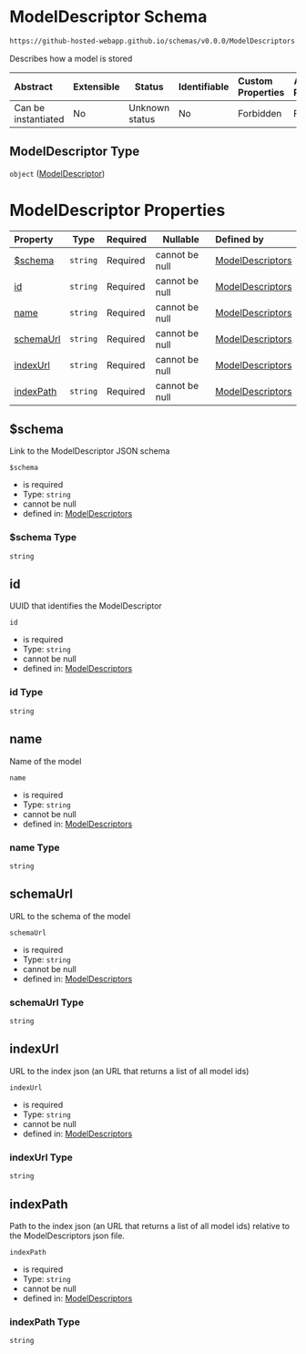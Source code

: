 # ModelDescriptor Schema

```txt
https://github-hosted-webapp.github.io/schemas/v0.0.0/ModelDescriptors.schema.json#/definitions/ModelDescriptor
```

Describes how a model is stored

| Abstract | Extensible | Status | Identifiable | Custom Properties | Additional Properties | Access Restrictions | Defined In |
| :-- | --- | --- | --- | :-- | --- | --- | --- |
| Can be instantiated | No | Unknown status | No | Forbidden | Forbidden | none | [ModelDescriptors.schema.json\*](../ModelDescriptors.schema.json "open original schema") |

## ModelDescriptor Type

`object` ([ModelDescriptor](modeldescriptors-definitions-modeldescriptor.md))

# ModelDescriptor Properties

| Property | Type | Required | Nullable | Defined by |
| :-- | --- | --- | --- | :-- |
| [\$schema](#$schema) | `string` | Required | cannot be null | [ModelDescriptors](modeldescriptors-definitions-modeldescriptor-properties-schema.md "https://github-hosted-webapp.github.io/schemas/v0.0.0/ModelDescriptors.schema.json#/definitions/ModelDescriptor/properties/$schema") |
| [id](#id) | `string` | Required | cannot be null | [ModelDescriptors](modeldescriptors-definitions-modeldescriptor-properties-id.md "https://github-hosted-webapp.github.io/schemas/v0.0.0/ModelDescriptors.schema.json#/definitions/ModelDescriptor/properties/id") |
| [name](#name) | `string` | Required | cannot be null | [ModelDescriptors](modeldescriptors-definitions-modeldescriptor-properties-name.md "https://github-hosted-webapp.github.io/schemas/v0.0.0/ModelDescriptors.schema.json#/definitions/ModelDescriptor/properties/name") |
| [schemaUrl](#schemaUrl) | `string` | Required | cannot be null | [ModelDescriptors](modeldescriptors-definitions-modeldescriptor-properties-schemaurl.md "https://github-hosted-webapp.github.io/schemas/v0.0.0/ModelDescriptors.schema.json#/definitions/ModelDescriptor/properties/schemaUrl") |
| [indexUrl](#indexUrl) | `string` | Required | cannot be null | [ModelDescriptors](modeldescriptors-definitions-modeldescriptor-properties-indexurl.md "https://github-hosted-webapp.github.io/schemas/v0.0.0/ModelDescriptors.schema.json#/definitions/ModelDescriptor/properties/indexUrl") |
| [indexPath](#indexPath) | `string` | Required | cannot be null | [ModelDescriptors](modeldescriptors-definitions-modeldescriptor-properties-indexpath.md "https://github-hosted-webapp.github.io/schemas/v0.0.0/ModelDescriptors.schema.json#/definitions/ModelDescriptor/properties/indexPath") |

## \$schema

Link to the ModelDescriptor JSON schema

`$schema`

-   is required
-   Type: `string`
-   cannot be null
-   defined in: [ModelDescriptors](modeldescriptors-definitions-modeldescriptor-properties-schema.md "https://github-hosted-webapp.github.io/schemas/v0.0.0/ModelDescriptors.schema.json#/definitions/ModelDescriptor/properties/$schema")

### \$schema Type

`string`

## id

UUID that identifies the ModelDescriptor

`id`

-   is required
-   Type: `string`
-   cannot be null
-   defined in: [ModelDescriptors](modeldescriptors-definitions-modeldescriptor-properties-id.md "https://github-hosted-webapp.github.io/schemas/v0.0.0/ModelDescriptors.schema.json#/definitions/ModelDescriptor/properties/id")

### id Type

`string`

## name

Name of the model

`name`

-   is required
-   Type: `string`
-   cannot be null
-   defined in: [ModelDescriptors](modeldescriptors-definitions-modeldescriptor-properties-name.md "https://github-hosted-webapp.github.io/schemas/v0.0.0/ModelDescriptors.schema.json#/definitions/ModelDescriptor/properties/name")

### name Type

`string`

## schemaUrl

URL to the schema of the model

`schemaUrl`

-   is required
-   Type: `string`
-   cannot be null
-   defined in: [ModelDescriptors](modeldescriptors-definitions-modeldescriptor-properties-schemaurl.md "https://github-hosted-webapp.github.io/schemas/v0.0.0/ModelDescriptors.schema.json#/definitions/ModelDescriptor/properties/schemaUrl")

### schemaUrl Type

`string`

## indexUrl

URL to the index json (an URL that returns a list of all model ids)

`indexUrl`

-   is required
-   Type: `string`
-   cannot be null
-   defined in: [ModelDescriptors](modeldescriptors-definitions-modeldescriptor-properties-indexurl.md "https://github-hosted-webapp.github.io/schemas/v0.0.0/ModelDescriptors.schema.json#/definitions/ModelDescriptor/properties/indexUrl")

### indexUrl Type

`string`

## indexPath

Path to the index json (an URL that returns a list of all model ids) relative to the ModelDescriptors json file.

`indexPath`

-   is required
-   Type: `string`
-   cannot be null
-   defined in: [ModelDescriptors](modeldescriptors-definitions-modeldescriptor-properties-indexpath.md "https://github-hosted-webapp.github.io/schemas/v0.0.0/ModelDescriptors.schema.json#/definitions/ModelDescriptor/properties/indexPath")

### indexPath Type

`string`
